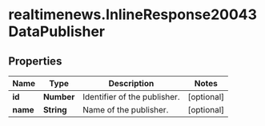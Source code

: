 # realtimenews.InlineResponse20043DataPublisher

## Properties

Name | Type | Description | Notes
------------ | ------------- | ------------- | -------------
**id** | **Number** | Identifier of the publisher. | [optional] 
**name** | **String** | Name of the publisher. | [optional] 



